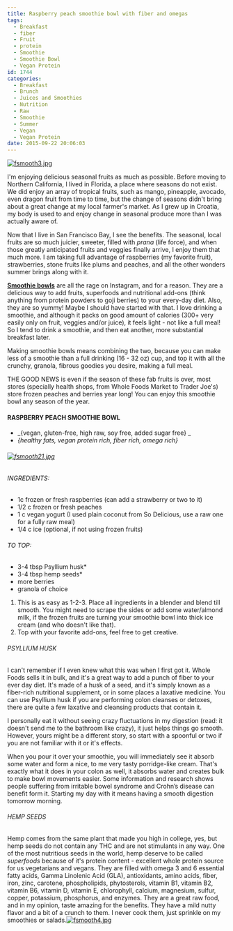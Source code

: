 ```yaml
---
title: Raspberry peach smoothie bowl with fiber and omegas
tags:
  - Breakfast
  - fiber
  - Fruit
  - protein
  - Smoothie
  - Smoothie Bowl
  - Vegan Protein
id: 1744
categories:
  - Breakfast
  - Brunch
  - Juices and Smoothies
  - Nutrition
  - Raw
  - Smoothie
  - Summer
  - Vegan
  - Vegan Protein
date: 2015-09-22 20:06:03
---
```


[![fsmooth3.jpg](http://girlintheraw.com/wp-content/uploads/2015/09/fsmooth3-960x963.jpg)](http://girlintheraw.com/wp-content/uploads/2015/09/fsmooth3.jpg)

I'm enjoying delicious seasonal fruits as much as possible. Before moving to Northern California, I lived in Florida, a place where seasons do not exist. We did enjoy an array of tropical fruits, such as mango, pineapple, avocado, even dragon fruit from time to time, but the change of seasons didn't bring about a great change at my local farmer's market. As I grew up in Croatia, my body is used to and enjoy change in seasonal produce more than I was actually aware of.

Now that I live in San Francisco Bay, I see the benefits. The seasonal, local fruits are so much juicier, sweeter, filled with _prana_ (life force), and when those greatly anticipated fruits and veggies finally arrive, I enjoy them that much more. I am taking full advantage of raspberries (my favorite fruit), strawberries, stone fruits like plums and peaches, and all the other wonders summer brings along with it.

<span style="text-decoration: underline;">**Smoothie bowls**</span> are all the rage on Instagram, and for a reason. They are a delicious way to add fruits, superfoods and nutritional add-ons (think anything from protein powders to goji berries) to your every-day diet. Also, they are so yummy! Maybe I should have started with that. I love drinking a smoothie, and although it packs on good amount of calories (300+ very easily only on fruit, veggies and/or juice), it feels light - not like a full meal! So I tend to drink a smoothie, and then eat another, more substantial breakfast later.

Making smoothie bowls means combining the two, because you can make less of a smoothie than a full drinking (16 - 32 oz) cup, and top it with all the crunchy, granola, fibrous goodies you desire, making a full meal.

THE GOOD NEWS is even if the season of these fab fruits is over, most stores (specially health shops, from Whole Foods Market to Trader Joe's) store frozen peaches and berries year long! You can enjoy this smoothie bowl any season of the year.

#### RASPBERRY PEACH SMOOTHIE BOWL

*   _{vegan, gluten-free, high raw, soy free, added sugar free} _
*   _{healthy fats, vegan protein rich, fiber rich, omega rich}_

###### [![fsmooth21.jpg](http://girlintheraw.com/wp-content/uploads/2015/09/fsmooth21-960x411.jpg)](http://girlintheraw.com/wp-content/uploads/2015/09/fsmooth21.jpg)

###### INGREDIENTS:

*   1c frozen or fresh raspberries (can add a strawberry or two to it)
*   1/2 c frozen or fresh peaches
*   1 c vegan yogurt (I used plain coconut from So Delicious, use a raw one for a fully raw meal)
*   1/4 c ice (optional, if not using frozen fruits)

###### TO TOP:

*   3-4 tbsp Psyllium husk*
*   3-4 tbsp hemp seeds*
*   more berries
*   granola of choice

1.  This is as easy as 1-2-3\. Place all ingredients in a blender and blend till smooth. You might need to scrape the sides or add some water/almond milk, if the frozen fruits are turning your smoothie bowl into thick ice cream (and who doesn't like that).
2.  Top with your favorite add-ons, feel free to get creative.

###### PSYLLIUM HUSK

I can't remember if I even knew what this was when I first got it. Whole Foods sells it in bulk, and it's a great way to add a punch of fiber to your ever day diet. It's made of a husk of a seed, and it's simply known as a fiber-rich nutritional supplement, or in some places a laxative medicine. You can use Psyllium husk if you are performing colon cleanses or detoxes, there are quite a few laxative and cleansing products that contain it.

I personally eat it without seeing crazy fluctuations in my digestion (read: it doesn't send me to the bathroom like crazy), it just helps things go smooth. However, yours might be a different story, so start with a spoonful or two if you are not familiar with it or it's effects.

When you pour it over your smoothie, you will immediately see it absorb some water and form a nice, to me very tasty porridge-like cream. That's exactly what it does in your colon as well, it absorbs water and creates bulk to make bowl movements easier. Some information and research shows people suffering from irritable bowel syndrome and Crohn’s disease can benefit form it. Starting my day with it means having a smooth digestion tomorrow morning.

###### HEMP SEEDS

Hemp comes from the same plant that made you high in college, yes, but hemp seeds do not contain any THC and are not stimulants in any way. One of the most nutritious seeds in the world, hemp deserve to be called _superfoods_ because of it's protein content - excellent whole protein source for us vegetarians and vegans. They are filled with omega 3 and 6 essential fatty acids, Gamma Linolenic Acid (GLA), antioxidants, amino acids, fiber, iron, zinc, carotene, phospholipids, phytosterols, vitamin B1, vitamin B2, vitamin B6, vitamin D, vitamin E, chlorophyll, calcium, magnesium, sulfur, copper, potassium, phosphorus, and enzymes. They are a great raw food, and in my opinion, taste amazing for the benefits. They have a mild nutty flavor and a bit of a crunch to them. I never cook them, just sprinkle on my smoothies or salads.[![fsmooth4.jpg](http://girlintheraw.com/wp-content/uploads/2015/09/fsmooth4-960x960.jpg)](http://girlintheraw.com/wp-content/uploads/2015/09/fsmooth4.jpg)